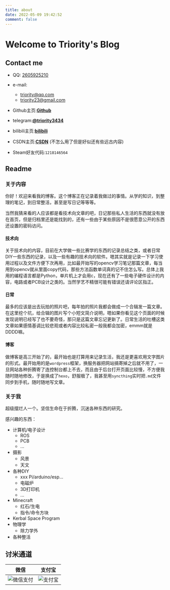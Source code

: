 ```yaml
---
title: about
date: 2022-05-09 19:42:52
comment: false
---
```


<div name="我是墙" id="recent-posts">
  <!-- id=>type  recent-posts=>name    -->
  <div name="我是画框">
    <div name="我是纸">
      <!--这里通过js挂载githubcalendar，也就是画画-->
    </div>
  </div>
</div>

# Welcome to Triority's Blog
## Contact me
+ QQ:  [2605925210](tencent://AddContact/?fromId=45&fromSubId=1&subcmd=all&uin=2605925210&website=www.oicqzone.com)

+ e-mail:  
  + [triority@qq.com](mailto:triority@qq.com)
  + [triority23@gmail.com](mailto:triority23@gmail.com)

+ Github主页:**[Github](https://github.com/Triority)** 

+ telegram:**[@triority3434](https://t.me/triority3434)**

+ bilibili主页:**[bilibili](https://space.bilibili.com/162010648)**

+ CSDN主页:**[CSDN](https://blog.csdn.net/m0_61749498?type=blog)** (不怎么用了但是好似还有些远古内容)

+ Steam好友代码:`1218146564`


## Readme
### 关于内容
你好！欢迎来看我的博客。这个博客正在记录着我做过的事情。从学的知识，到整理的笔记，到日常整活，甚至是写日记等等等。

当然我猜来看的人应该都是看技术向文章的吧，日记那些私人生活的东西就没有放在首页，但是归档里还是能找到的，还有一些由于某些原因不是很愿意公开的东西还设置的密码访问。
#### 技术向
关于技术向的内容，目前在大学做一些比赛学的东西的记录总结之类，或者日常DIY一些东西的记录，以及一些有趣的技术向的软件。嗯其实就是记录一下学习使用过程以及文件方便下次再用，比如最开始写的opencv学习笔记那篇文章，每当用到opencv就从里面copy代码，那些方法函数单词真的记不住怎么写。总体上我用的编程语言都是Python，单片机上才会用c，现在还有了一些电子硬件设计的内容，电路或者PCB设计之类的。当然学艺不精很可能有错误还请评论区指正。
#### 日常
最多的应该是出去玩拍的照片吧，每年拍的照片我都会做成一个合辑发一篇文章。在这里挖个坑，给合辑的图片写个小短文简介说明，嗯如果你看见这个页面的时候发现说明已经写了也不要奇怪，那只是这篇文章忘记更新了。日常生活的吐槽这类文章如果感情基调比较悲观或者内容比较私密一般我都会加密，emmm就是DDDD嘛。
#### 博客
做博客是高三开始了的，最开始也是打算用来记录生活，我还是更喜欢用文字图片的形式。最开始用的是`wordpress`框架，换服务器把网站搞寄掉之后就不用了，一旦网站各种折腾寄了连控制台都上不去，而且由于后台打开页面比较慢，不方便我随时随地修改，于是换成了`hexo`，舒服极了，我甚至用`syncthing`实时把`.md`文件同步到手机，随时随地写文章。
### 关于我
超级摆烂人一个。坚信生命在于折腾，沉迷各种东西的研究。

感兴趣的东西：
+ 计算机/电子设计
  + ROS
  + PCB
  + ...
+ 摄影
  + 风景
  + 天文
+ 各种DIY
  + xxx Pi/arduino/esp...
  + 电磁炉
  + 3D打印机
  + ...
+ Minecraft
  + 红石/生电
  + 指令/命令方块
+ Kerbal Space Program
+ 物理学
  + 除力学外
+ 各种整活

## 讨米通道

| **微信**  | **支付宝**  |
| :------------: | :------------: |
| ![微信支付](/img/wx.png)  | ![支付宝](/img/zfb.jpg)  |
